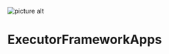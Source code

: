 ![picture alt](https://www.logicbig.com/tutorials/core-java-tutorial/java-multi-threading/executor-framework/images/executor-framework-interfaces.png)
# ExecutorFrameworkApps
